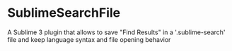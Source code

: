 # SublimeSearchFile
A Sublime 3 plugin that allows to save "Find Results" in a '.sublime-search' file and keep language syntax and file opening behavior
